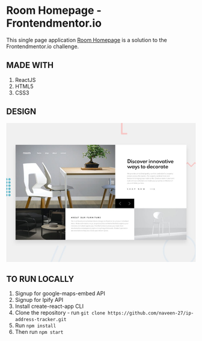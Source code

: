 # Room Homepage - Frontendmentor.io

This single page application [Room Homepage](https://room-homepage-eight.vercel.app/) is a solution to the Frontendmentor.io challenge. 

## MADE WITH

1. ReactJS
2. HTML5
3. CSS3

## DESIGN

![Design preview for the IP Address Tracker coding challenge](./desktop-preview.jpg)

## TO RUN LOCALLY

1. Signup for google-maps-embed API
1. Signup for Ipify API
1. Install create-react-app CLI
1. Clone the repository - run ```git clone https://github.com/naveen-27/ip-address-tracker.git```
1. Run ```npm install```
1. Then run ```npm start```
